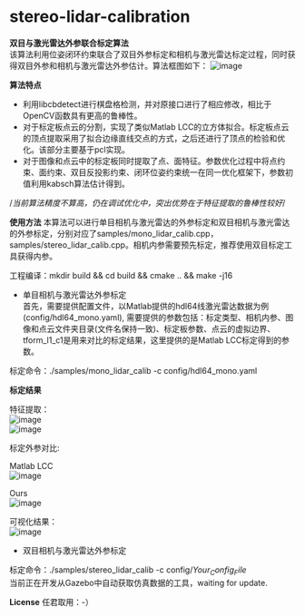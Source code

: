 # stereo-lidar-calibration
**双目与激光雷达外参联合标定算法**   
该算法利用位姿闭环约束联合了双目外参标定和相机与激光雷达标定过程，同时获得双目外参和相机与激光雷达外参估计。算法框图如下：
![image](https://user-images.githubusercontent.com/26436149/168028076-f15c1050-d20f-4cd4-ad9d-e7f3fddae00f.png)

**算法特点**
- 利用libcbdetect进行棋盘格检测，并对原接口进行了相应修改，相比于OpenCV函数具有更高的鲁棒性。
- 对于标定板点云的分割，实现了类似Matlab LCC的立方体拟合。标定板点云的顶点提取采用了拟合边缘直线交点的方式，之后还进行了顶点的检验和优化。该部分主要基于pcl实现。
- 对于图像和点云中的标定板同时提取了点、面特征。参数优化过程中将点约束、面约束、双目反投影约束、闭环位姿约束统一在同一优化框架下，参数初值利用kabsch算法估计得到。

/*当前算法精度不算高，仍在调试优化中，突出优势在于特征提取的鲁棒性较好*/

**使用方法**
本算法可以进行单目相机与激光雷达的外参标定和双目相机与激光雷达的外参标定，分别对应了samples/mono_lidar_calib.cpp，samples/stereo_lidar_calib.cpp。相机内参需要预先标定，推荐使用双目标定工具获得内参。

工程编译：mkdir build && cd build && cmake .. && make -j16 

- 单目相机与激光雷达外参标定  
首先，需要提供配置文件，以Matlab提供的hdl64线激光雷达数据为例(config/hdl64_mono.yaml), 需要提供的参数包括：标定类型、相机内参、图像和点云文件夹目录(文件名保持一致)、标定板参数、点云的虚拟边界、tform_l1_c1是用来对比的标定结果，这里提供的是Matlab LCC标定得到的参数。

标定命令：./samples/mono_lidar_calib -c  config/hdl64_mono.yaml

**标定结果**

特征提取：  
![image](https://user-images.githubusercontent.com/26436149/168028332-c4f058c8-8558-4bca-b21b-00b8edd300fa.png)  
![image](https://user-images.githubusercontent.com/26436149/168028368-1214535c-696b-4030-b8db-83b3634c398d.png)

标定外参对比:  

Matlab LCC  
![image](https://user-images.githubusercontent.com/26436149/168028778-7811aff9-ebd9-44c6-8514-dcdbc073276a.png)

Ours    
![image](https://user-images.githubusercontent.com/26436149/168028738-cface46f-0b5a-453d-b293-29fdad468cd1.png)

可视化结果：  
![image](https://user-images.githubusercontent.com/26436149/168028575-62710d46-e4e7-46ec-9b0b-bdc8dcb5c331.png)

- 双目相机与激光雷达外参标定  

标定命令：./samples/stereo_lidar_calib -c  config/$Your_Config_File$  
当前正在开发从Gazebo中自动获取仿真数据的工具，waiting for update.


**License**
任君取用：-）
